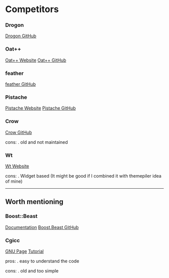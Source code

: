 # Competitors

### Drogon
[Drogon GitHub](https://github.com/an-tao/drogon)


### Oat++
[Oat++ Website](https://oatpp.io)
[Oat++ GitHub](https://github.com/oatpp/oatpp)

### feather
[feather GitHub](https://github.com/qicosmos/feather)


### Pistache
[Pistache Website](http://pistache.io)
[Pistache GitHub](https://github.com/oktal/pistache)


### Crow
[Crow GitHub](https://github.com/ipkn/crow)

cons:
. old and not maintained


### Wt
[Wt Website](https://www.webtoolkit.eu/wt)

cons:
. Widget based (It might be good if I combined it with themepiler idea of mine)

-------------------------------------------------------------------------------

## Worth mentioning

### Boost::Beast
[Documentation](https://www.boost.org/doc/libs/1_70_0/libs/beast/doc/html/index.html)
[Boost.Beast GitHub](https://github.com/boostorg/beast)


### Cgicc
[GNU Page](https://www.gnu.org/software/cgicc/)
[Tutorial](https://www.gnu.org/software/cgicc/doc/cgicc_tutorial.html)

pros:
. easy to understand the code

cons:
. old and too simple
